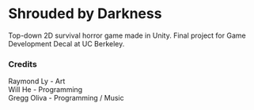 # Shrouded by Darkness

Top-down 2D survival horror game made in Unity.
Final project for Game Development Decal at UC Berkeley.

### Credits
Raymond Ly - Art  
Will He - Programming  
Gregg Oliva - Programming / Music
